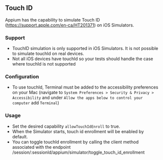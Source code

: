 ## Touch ID

Appium has the capability to simulate Touch ID (https://support.apple.com/en-ca/HT201371) on iOS Simulators.

### Support
* TouchID simulation is only supported in iOS Simulators. It is not possible to simulate touchId on real devices.
* Not all iOS devices have touchId so your tests should handle the case where touchId is not supported

### Configuration
* To use touchId, Terminal must be added to the accessibility preferences on your Mac (navigate to `System Preferences > Security & Privacy > Accessibility` and under `Allow the apps below to control your computer` add `Terminal`)

### Usage
* Set the desired capability `allowTouchIdEnroll` to true.
* When the Simulator starts, touch id enrollment will be enabled by default.
* You can toggle touchId enrollment by calling the client method associated with the endpoint /session/:sessionId/appium/simulator/toggle_touch_id_enrollment